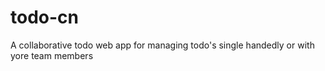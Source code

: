 # todo-cn
A collaborative todo web app for managing todo's single handedly or with yore team members

